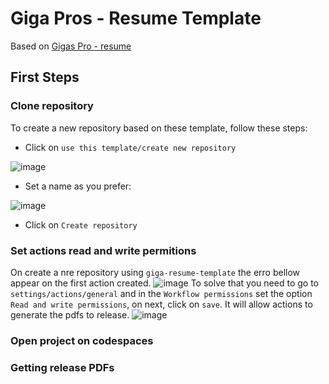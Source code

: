 # Giga Pros - Resume Template
Based on [Gigas Pro - resume](https://gigaprosclub.com/)

## First Steps

### Clone repository
To create a new repository based on these template, follow these steps:

- Click on `use this template/create new repository`
  
![image](https://github.com/filipecancio/sbc-template/assets/13178261/310de8e8-8669-49da-a1ee-b19103ac5d75)

- Set a name as you prefer:

![image](https://github.com/filipecancio/sbc-template/assets/13178261/985ea93a-c2e1-40f1-94c6-d389bdc667af)

-  Click on `Create repository`

### Set actions read and write permitions

On create a nre repository using `giga-resume-template` the erro bellow appear on the first action created.
![image](https://github.com/filipecancio/sbc-template/assets/13178261/f2c6f239-9b3b-4e02-b572-1958aead091e)
To solve that you need to go to  `settings/actions/general` and in the `Workflow permissions` set the option `Read and write permissions`, on next, click on `save`. It will allow actions to generate the pdfs to release.
![image](https://github.com/filipecancio/sbc-template/assets/13178261/cd3fa470-1af7-4b4f-bccd-dd6adcc8f809)


### Open project on codespaces

### Getting release PDFs

